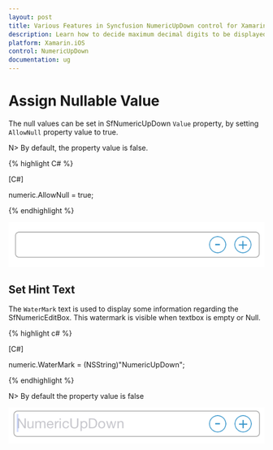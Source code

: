 ```yaml
---
layout: post
title: Various Features in Syncfusion NumericUpDown control for Xamarin.iOS
description: Learn how to decide maximum decimal digits to be displayed, nullable value support, autoreverse, setting range and configuring step value in NumericUpDown
platform: Xamarin.iOS
control: NumericUpDown
documentation: ug
---
```

# Assign Nullable Value

The null values can be set in SfNumericUpDown `Value` property, by setting `AllowNull` property value to true.

N> By default, the property value is false.

{% highlight C# %}

[C#]

numeric.AllowNull = true;

{% endhighlight %}

![Display the NumericUpDown with Null value](images/allownull.png)

## Set Hint Text

The `WaterMark` text is used to display some information regarding the SfNumericEditBox. This watermark is visible when textbox is empty or Null.

{% highlight c# %}

[C#]

numeric.WaterMark = (NSString)"NumericUpDown";

{% endhighlight %}

N> By default the property value is false

![Display the NumericUpDown with hint text](images/watermark.png)
